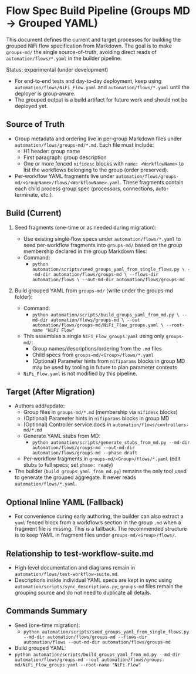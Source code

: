 # Flow Spec Build Pipeline (Groups MD → Grouped YAML)

This document defines the current and target processes for building the grouped
NiFi flow specification from Markdown. The goal is to make `groups-md/` the
single source-of-truth, avoiding direct reads of `automation/flows/*.yaml` in
the builder pipeline.

Status: experimental (under development)
- For end‑to‑end tests and day‑to‑day deployment, keep using `automation/flows/NiFi_Flow.yaml`
  and `automation/flows/*.yaml` until the deployer is group‑aware.
- The grouped output is a build artifact for future work and should not be deployed yet.

## Source of Truth

- Group metadata and ordering live in per‑group Markdown files under
  `automation/flows/groups-md/*.md`. Each file must include:
  - H1 header: group name
  - First paragraph: group description
  - One or more fenced `nifidesc` blocks with `name: <WorkflowName>` to list
    the workflows belonging to the group (order preserved).
- Per‑workflow YAML fragments live under
  `automation/flows/groups-md/<GroupName>/flows/<WorkflowName>.yaml`.
  These fragments contain each child process group spec (processors, connections,
  auto-terminate, etc.).

## Build (Current)

1. Seed fragments (one-time or as needed during migration):
   - Use existing single‑flow specs under `automation/flows/*.yaml` to seed
     per‑workflow fragments into `groups-md/` based on the group membership
     declared in the group Markdown files:
   - Command:
     - `python automation/scripts/seed_groups_yaml_from_single_flows.py \
        --md-dir automation/flows/groups-md \
        --flows-dir automation/flows \
        --out-md-dir automation/flows/groups-md`

2. Build grouped YAML from `groups-md/` (write under the groups‑md folder):
   - Command:
     - `python automation/scripts/build_groups_yaml_from_md.py \
        --md-dir automation/flows/groups-md \
        --out automation/flows/groups-md/NiFi_Flow_groups.yaml \
        --root-name "NiFi Flow"`
    - This assembles a single `NiFi_Flow_groups.yaml` using only `groups-md/`:
      - Group names/descriptions/ordering from the `.md` files
      - Child specs from `groups-md/<Group>/flows/*.yaml`
      - (Optional) Parameter hints from `nifiparams` blocks in group MD may be used by tooling in future to plan parameter contexts
   - `NiFi_Flow.yaml` is not modified by this pipeline.

## Target (After Migration)

- Authors add/update:
  - Group files in `groups-md/*.md` (membership via `nifidesc` blocks)
  - (Optional) Parameter hints in `nifiparams` blocks in group MD
  - (Optional) Controller service docs in `automation/flows/controllers-md/*.md`
  - Generate YAML stubs from MD:
    - `python automation/scripts/generate_stubs_from_md.py --md-dir automation/flows/groups-md --out-md-dir automation/flows/groups-md --phase draft`
  - Per‑workflow fragments in `groups-md/<Group>/flows/*.yaml` (edit stubs to full specs; set `phase: ready`)
- The builder (`build_groups_yaml_from_md.py`) remains the only tool used to
  generate the grouped aggregate. It never reads `automation/flows/*.yaml`.

## Optional Inline YAML (Fallback)

- For convenience during early authoring, the builder can also extract a
  `yaml` fenced block from a workflow’s section in the group `.md` when a
  fragment file is missing. This is a fallback. The recommended structure is
  to keep YAML in fragment files under `groups-md/<Group>/flows/`.

## Relationship to test-workflow-suite.md

- High‑level documentation and diagrams remain in
  `automation/flows/test-workflow-suite.md`.
- Descriptions inside individual YAML specs are kept in sync using
  `automation/scripts/sync_descriptions.py`; `groups-md` files remain the
  grouping source and do not need to duplicate all details.

## Commands Summary

- Seed (one-time migration):
  - `python automation/scripts/seed_groups_yaml_from_single_flows.py --md-dir automation/flows/groups-md --flows-dir automation/flows --out-md-dir automation/flows/groups-md`
- Build grouped YAML:
- `python automation/scripts/build_groups_yaml_from_md.py --md-dir automation/flows/groups-md --out automation/flows/groups-md/NiFi_Flow_groups.yaml --root-name "NiFi Flow"`

